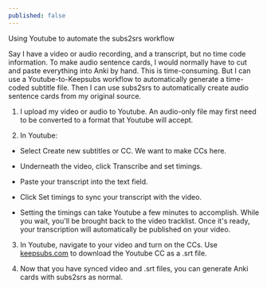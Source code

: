 ```yaml
---
published: false
---
```



Using Youtube to automate the subs2srs workflow

Say I have a video or audio recording, and a transcript, but no time code information. To make audio sentence cards, I would normally have to cut and paste everything into Anki by hand. This is time-consuming. But I can use a Youtube-to-Keepsubs workflow to automatically generate a time-coded subtitle file. Then I can use subs2srs to automatically create audio sentence cards from my original source.

1) I upload my video or audio to Youtube. An audio-only file may first need to be converted to a format that Youtube will accept.

2) In Youtube:

- Select Create new subtitles or CC. We want to make CCs here.

- Underneath the video, click Transcribe and set timings.

- Paste your transcript into the text field. 

- Click Set timings to sync your transcript with the video.

- Setting the timings can take Youtube a few minutes to accomplish. While you wait, you'll be brought back to the video tracklist. Once it's ready, your transcription will automatically be published on your video.

3) In Youtube, navigate to your video and turn on the CCs. Use [keepsubs.com](keepsubs.com) to download the Youtube CC as a .srt file.

4) Now that you have synced video and .srt files, you can generate Anki cards with subs2srs as normal.
